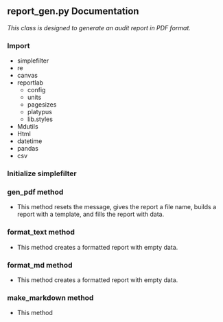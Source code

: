 ## report_gen.py Documentation

_This class is designed to generate an audit report in PDF format._

### Import 
* simplefilter
* re
* canvas
* reportlab
    * config
    * units
    * pagesizes
    * platypus
    * lib.styles
* Mdutils
* Html
* datetime
* pandas
* csv

### Initialize simplefilter

### gen_pdf method
* This method resets the message, gives the report a file name, builds a report with a template, and fills the report with data.

### format_text method 
* This method creates a formatted report with empty data.

### format_md method
* This method creates a formatted report with empty data.

### make_markdown method
* This method 


